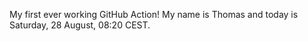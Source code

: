 My first ever working GitHub Action!
My name is Thomas and today is Saturday, 28 August, 08:20 CEST. 
